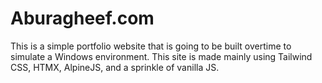 # Aburagheef.com

This is a simple portfolio website that is going to be built overtime to simulate a Windows environment. 
This site is made mainly using Tailwind CSS, HTMX, AlpineJS, and a sprinkle of vanilla JS.
